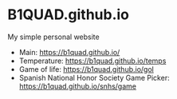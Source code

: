 # B1QUAD.github.io
My simple personal website
* Main: https://b1quad.github.io/
* Temperature: https://b1quad.github.io/temps
* Game of life: https://b1quad.github.io/gol
* Spanish National Honor Society Game Picker: https://b1quad.github.io/snhs/game 

